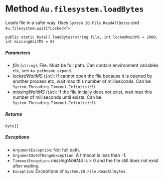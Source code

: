 # Method `Au.filesystem.loadBytes`

Loads file in a safer way. Uses `System.IO.File.ReadAllBytes` and `Au.filesystem.waitIfLocked<T>`.

```
public static byte[] loadBytes(string file, int lockedWaitMS = 2000, int missingWaitMS = 0)
```

##### Parameters

- *file*  (`string`):
    File. Must be full path. Can contain environment variables etc, see `Au.pathname.expand`.
- *lockedWaitMS*  (`int`):
    If cannot open the file because it is opened by another process etc, wait max this number of milliseconds. Can be `System.Threading.Timeout.Infinite` (-1).
- *missingWaitMS*  (`int`):
    If the file initially does not exist, wait max this number of milliseconds until exists. Can be `System.Threading.Timeout.Infinite` (-1).

##### Returns

`byte[]`

##### Exceptions

- `ArgumentException`:
    Not full path.
- `ArgumentOutOfRangeException`:
    A timeout is less than -1.
- `TimeoutException`:
    *missingWaitMS* is > 0 and the file still does not exist after waiting.
- `Exception`:
    Exceptions of `System.IO.File.ReadAllBytes`.